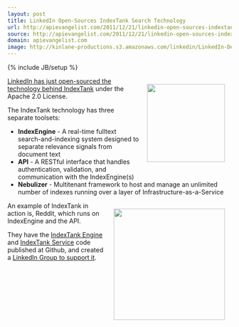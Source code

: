 ```yaml
---
layout: post
title: LinkedIn Open-Sources IndexTank Search Technology
url: http://apievangelist.com/2011/12/21/linkedin-open-sources-indextank-search-technology/
source: http://apievangelist.com/2011/12/21/linkedin-open-sources-indextank-search-technology/
domain: apievangelist.com
image: http://kinlane-productions.s3.amazonaws.com/linkedin/LinkedIn-Developer-Network.png
---
```

{% include JB/setup %}<p><a target="_blank"><img style="padding: 15px;" src="http://kinlane-productions.s3.amazonaws.com/linkedin/LinkedIn-Developer-Network.png" alt="" width="175" align="right" /></a><a title="LinkedIn has just open-sourced the technology behind IndexTank" href="http://engineering.linkedin.com/open-source/indextank-now-open-source">LinkedIn has just open-sourced the technology behind IndexTank</a> under the Apache 2.0 License.<p></p>
The IndexTank technology has three separate toolsets:
<ul class="mainlist">
	<li><strong>IndexEngine</strong> - A real-time fulltext search-and-indexing system designed to separate relevance signals from document text</li>
	<li><strong>API</strong> - A RESTful interface that handles authentication, validation, and communication with the IndexEngine(s)</li>
	<li><strong>Nebulizer</strong> - Multitenant framework to host and manage an unlimited number of indexes running over a layer of Infrastructure-as-a-Service</li>
</ul>
<a href="http://indextank.com/" target="_blank"><img style="padding: 15px;" src="http://kinlane-productions.s3.amazonaws.com/api-evangelist/indextank/indextank_logo.png" alt="" width="250" align="right" /></a> An example of IndexTank in action is, Reddit, which runs on IndexEngine and the API.<p></p>
They have the <a href="https://github.com/linkedin/indextank-engine">IndexTank Engine</a> and <a href="https://github.com/linkedin/indextank-service">IndexTank Service</a> code published at Github, and created a <a title="LinkedIn Group to Support It" href="http://www.linkedin.com/groups?gid=4224441">LinkedIn Group to support it</a>.</p>
